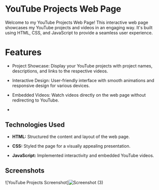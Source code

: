 # YouTube Projects Web Page

Welcome to my YouTube Projects Web Page! This interactive web page showcases my YouTube projects and videos in an engaging way.
It's built using HTML, CSS, and JavaScript to provide a seamless user experience.

# Features

- Project Showcase: Display your YouTube projects with project names, descriptions, and links to the respective videos.

- Interactive Design: User-friendly interface with smooth animations and responsive design for various devices.

- Embedded Videos: Watch videos directly on the web page without redirecting to YouTube.
- 

## Technologies Used

- **HTML:** Structured the content and layout of the web page.
  
- **CSS:** Styled the page for a visually appealing presentation.
  
- **JavaScript:** Implemented interactivity and embedded YouTube videos.

## Screenshots

![YouTube Projects Screenshot]![Screenshot (3)](https://github.com/Hritik22kanna/YOUTUBE_PROJECT/assets/144630041/675f2c97-8cb0-4501-8f74-9458807ca73c)


